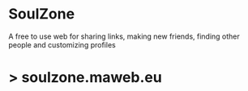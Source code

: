 # SoulZone
A free to use web for sharing links, making new friends, finding other people and customizing profiles


# > **soulzone.maweb.eu**
